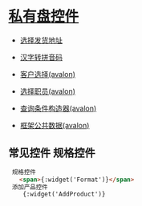 

# [私有盘控件](widgetList)

- [选择发货地址](choiceAddressWidgit)

- [汉字转拼音码](fz2py)   
- [客户选择(avalon)](selcustom)   
- [选择职员(avalon)](optmember)   
- [查询条件构造器(avalon)](fieldsearch)
- [框架公共数据(avalon)](apppublic)   

## 常见控件  规格控件
```` html
 规格控件
   <span>{:widget('Format')}</span>  
 添加产品控件
    {:widget('AddProduct')}
   
````